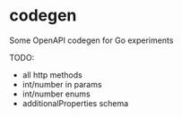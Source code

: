 # codegen
Some OpenAPI codegen for Go experiments

TODO:
 - all http methods
 - int/number in params
 - int/number enums
 - additionalProperties schema